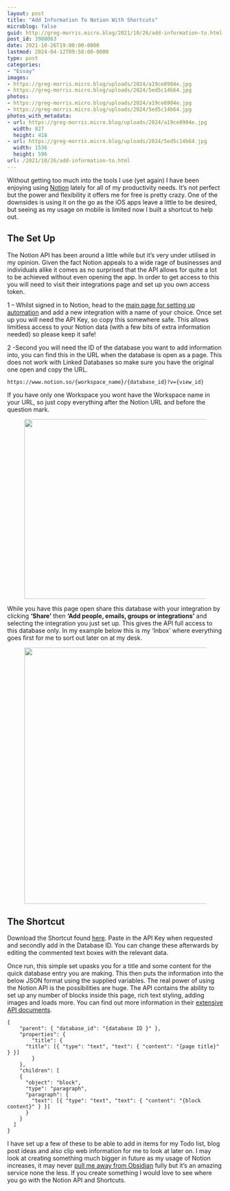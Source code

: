 ```yaml
---
layout: post
title: "Add Information To Notion With Shortcuts"
microblog: false
guid: http://greg-morris.micro.blog/2021/10/26/add-information-to.html
post_id: 3988063
date: 2021-10-26T19:00:00-0000
lastmod: 2024-04-12T09:58:00-0000
type: post
categories:
- "Essay"
images:
- https://greg-morris.micro.blog/uploads/2024/a19ce8904e.jpg
- https://greg-morris.micro.blog/uploads/2024/5ed5c14b64.jpg
photos:
- https://greg-morris.micro.blog/uploads/2024/a19ce8904e.jpg
- https://greg-morris.micro.blog/uploads/2024/5ed5c14b64.jpg
photos_with_metadata:
- url: https://greg-morris.micro.blog/uploads/2024/a19ce8904e.jpg
  width: 827
  height: 418
- url: https://greg-morris.micro.blog/uploads/2024/5ed5c14b64.jpg
  width: 1536
  height: 596
url: /2021/10/26/add-information-to.html
---
```

<p>Without getting too much into the tools I use (yet again) I have been enjoying using <a href="https://notion.so/">Notion</a> lately for all of my productivity needs. It’s not perfect but the power and flexibility it offers me for free is pretty crazy. One of the downsides is using it on the go as the iOS apps leave a little to be desired, but seeing as my usage on mobile is limited now I built a shortcut to help out.</p><h2 id="the-set-up">The Set Up</h2><p>The Notion API has been around a little while but it’s very under utilised in my opinion. Given the fact Notion appeals to a wide rage of businesses and individuals alike it comes as no surprised that the API allows for quite a lot to be achieved without even opening the app. In order to get access to this you will need to visit their integrations page and set up you own access token.</p><p>1 – Whilst signed in to Notion, head to the <a href="https://www.notion.com/my-integrations">main page for setting up automation</a> and add a new integration with a name of your choice. Once set up you will need the API Key, so copy this somewhere safe. This allows limitless access to your Notion data (with a few bits of extra information needed) so please keep it safe!</p><p>2 -Second you will need the ID of the database you want to add information into, you can find this in the URL when the database is open as a page. This does not work with Linked Databases so make sure you have the original one open and copy the URL.</p><pre><code class="language-jsx">https://www.notion.so/{workspace_name}/{database_id}?v={view_id}
</code></pre><p>If you have only one Workspace you wont have the Workspace name in your URL, so just copy everything after the Notion URL and before the question mark.</p><figure class="kg-card kg-image-card"><img src="uploads/2024/a19ce8904e.jpg" class="kg-image" alt loading="lazy" width="827" height="418" /></figure><p>While you have this page open share this database with your integration by clicking <strong><strong>‘Share’</strong></strong> then <strong><strong>‘Add people, emails, groups or integrations’</strong></strong> and selecting the integration you just set up. This gives the API full access to this database only. In my example below this is my ‘Inbox’ where everything goes first for me to sort out later on at my desk.</p><figure class="kg-card kg-image-card kg-width-wide"><img src="uploads/2024/5ed5c14b64.jpg" class="kg-image" alt loading="lazy" width="1536" height="596" /></figure><h2 id="the-shortcut">The Shortcut</h2><p>Download the Shortcut found <a href="https://www.icloud.com/shortcuts/a6cd20ece2324bdc9981eb266e8345d8">here</a>. Paste in the API Key when requested and secondly add in the Database ID. You can change these afterwards by editing the commented text boxes with the relevant data.</p><p>Once run, this simple set upasks you for a title and some content for the quick database entry you are making. This then puts the information into the below JSON format using the supplied variables. The real power of using the Notion API is the possibilities are huge. The API contains the ability to set up any number of blocks inside this page, rich text styling, adding images and loads more. You can find out more information in their <a href="https://developers.notion.com/docs/getting-started">extensive API documents</a>.</p><pre><code class="language-html">{
    "parent": { "database_id": "{database ID￼}" },
    "properties": {
        "title": {
      "title": [{ "type": "text", "text": { "content": "{page title}" } }]
        }
    },
    "children": [
    {
      "object": "block",
      "type": "paragraph",
      "paragraph": {
        "text": [{ "type": "text", "text": { "content": "{block content}" } }]
      }
    }
  ]
}
</code></pre><p>I have set up a few of these to be able to add in items for my Todo list, blog post ideas and also clip web information for me to look at later on. I may look at creating something much bigger in future as my usage of Notion increases, it may never <a href="https://gr36.com/2021/05/15/my-obsidian-set/">pull me away from Obsidian</a> fully but it’s an amazing service none the less. If you create something I would love to see where you go with the Notion API and Shortcuts.</p>
